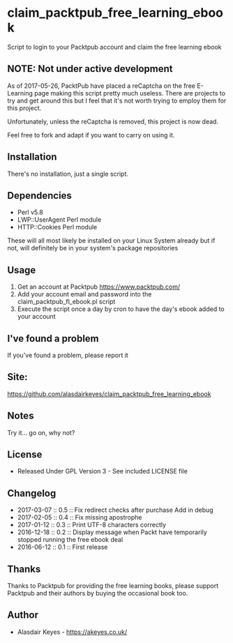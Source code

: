 # claim_packtpub_free_learning_ebook
Script to login to your Packtpub account and claim the free learning ebook


## NOTE: Not under active development

As of 2017-05-26, PacktPub have placed a reCaptcha on the free E-Learning
page making this script pretty much useless. There are projects to try 
and get around this but I feel that it's not worth trying to employ them
for this project.

Unfortunately, unless the reCaptcha is removed, this project is now dead.

Feel free to fork and adapt if you want to carry on using it.


## Installation
There's no installation, just a single script.



## Dependencies
- Perl v5.8
- LWP::UserAgent Perl module
- HTTP::Cookies Perl module

These will all most likely be installed on your Linux System already but if
not, will definitely be in your system's package repositories




## Usage
1. Get an account at Packtpub https://www.packtpub.com/
2. Add your account email and password into the claim_packtpub_fl_ebook.pl
script
3. Execute the script once a day by cron to have the day's ebook added to
your account



## I've found a problem
If you've found a problem, please report it



## Site:
https://github.com/alasdairkeyes/claim_packtpub_free_learning_ebook



## Notes
Try it... go on, why not?



## License
- Released Under GPL Version 3 - See included LICENSE file



## Changelog
- 2017-03-07 :: 0.5     :: Fix redirect checks after purchase
                           Add in debug
- 2017-02-05 :: 0.4     :: Fix missing apostrophe
- 2017-01-12 :: 0.3     :: Print UTF-8 characters correctly
- 2016-12-18 :: 0.2     :: Display message when Packt have temporarily
                           stopped running the free ebook deal
- 2016-06-12 :: 0.1     :: First release



## Thanks
Thanks to Packtpub for providing the free learning books, please support
Packtpub and their authors by buying the occasional book too.



## Author
- Alasdair Keyes - https://akeyes.co.uk/
